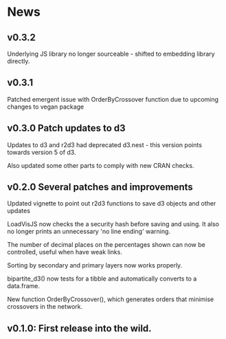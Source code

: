 # News

## v0.3.2 

Underlying JS library no longer sourceable - shifted to embedding library directly. 

## v0.3.1 

Patched emergent issue with OrderByCrossover function due to upcoming changes to vegan package

## v0.3.0 Patch updates to d3

 Updates to d3 and r2d3 had deprecated d3.nest - this version points towards version 5 of d3. 
 
 Also updated some other parts to comply with new CRAN checks. 

## v0.2.0 Several patches and improvements
 
 Updated vignette to point out r2d3 functions to save d3 objects and other updates

 LoadVisJS now checks the a security hash before saving and using. It also no longer prints an unnecessary 'no line ending' warning.

 The number of decimal places on the percentages shown can now be controlled, useful when have weak links.

Sorting by secondary and primary layers now works properly.

 bipartite_d3() now tests for a tibble and automatically converts to a data.frame. 

 New function OrderByCrossover(), which generates orders that minimise crossovers in the network. 

## v0.1.0: First release into the wild.

